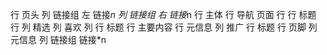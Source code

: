 行 页头 
    列 链接组 左
        链接*n
    列 链接组 右
        链接*n
行 主体
    行 导航 页面
    行 
        行 标题
        行
            列 精选
                列 喜欢
                列 
                    行 标题
                    行 主要内容
                    行 元信息
            列 推广
                行 标题
行 页脚
    列 元信息
    列 链接组
        链接*n
    